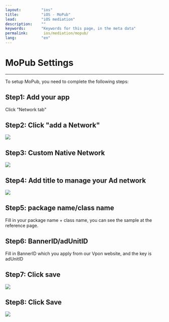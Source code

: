 ```yaml
---
layout:         "ios"
title:          "iOS - MoPub"
lead:           "iOS mediation"
description:    ""
keywords:       "Keywords for this page, in the meta data"
permalink:       ios/mediation/mopub/
lang:           "en"
---
```

# MoPub Settings
---
To setup MoPub, you need to complete the following steps:


## Step1: Add your app
 Click "Network tab"

## Step2: Click "add a Network"


![][1]

## Step3: Custom Native Network
![][2]

## Step4: Add title to manage your Ad network

![][3]

## Step5: package name/class name
 Fill in your package name + class name, you can see the sample at the reference page.

## Step6: BannerID/adUnitID
Fill in BannerID which you apply from our Vpon website, and the key is adUnitID

## Step7: Click save

![][4]

## Step8: Click Save

![][5]

  [1]: {{site.imgurl}}/Mopub_001.png
  [2]: {{site.imgurl}}/Mopub_002.png
  [3]: {{site.imgurl}}/Mopub_003.png
  [4]: {{site.imgurl}}/Mopub_004-a.png
  [5]: {{site.imgurl}}/Mopub_005.png
